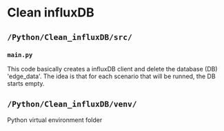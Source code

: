 # Clean influxDB

## ```/Python/Clean_influxDB/src/```

### ```main.py```

This code basically creates a influxDB client and delete the database (DB) 'edge_data'.
The idea is that for each scenario that will be runned, the DB starts empty.

## ```/Python/Clean_influxDB/venv/```

Python virtual environment folder
